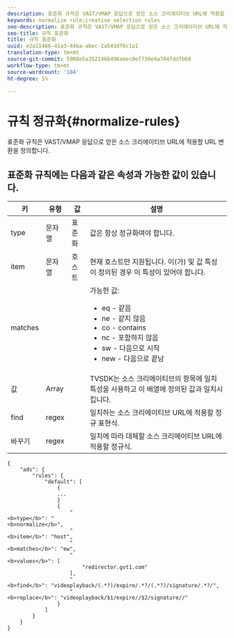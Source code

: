 ```yaml
---
description: 표준화 규칙은 VAST/VMAP 응답으로 얻은 소스 크리에이티브 URL에 적용할 URL 변환을 정의합니다.
keywords: normalize rule;creative selection rules
seo-description: 표준화 규칙은 VAST/VMAP 응답으로 얻은 소스 크리에이티브 URL에 적용할 URL 변환을 정의합니다.
seo-title: 규칙 표준화
title: 규칙 표준화
uuid: e2a11466-41a3-44ba-abec-1a541df6c1a1
translation-type: tm+mt
source-git-commit: 5908e5a3521966496aeec0ef730e4a704fddfb68
workflow-type: tm+mt
source-wordcount: '184'
ht-degree: 1%

---
```



# 규칙 정규화{#normalize-rules}

표준화 규칙은 VAST/VMAP 응답으로 얻은 소스 크리에이티브 URL에 적용할 URL 변환을 정의합니다.

## 표준화 규칙에는 다음과 같은 속성과 가능한 값이 있습니다.

<table id="table_ljp_tgx_hz">  
 <thead> 
  <tr> 
   <th class="entry"> 키</th> 
   <th class="entry"> 유형</th> 
   <th class="entry"> 값</th> 
   <th class="entry"> 설명</th> 
  </tr> 
 </thead>
 <tbody> 
  <tr> 
   <td><span class="codeph"> type</span></td> 
   <td><span class="codeph"> 문자열</span></td> 
   <td><span class="codeph"> 표준화</span></td> 
   <td>값은 항상 <span class="codeph"> 정규화</span>여야 합니다.</td> 
  </tr> 
  <tr> 
   <td><span class="codeph"> item</span></td> 
   <td><span class="codeph"> 문자열</span></td> 
   <td><span class="codeph"> 호스트</span></td> 
   <td>현재 <span class="codeph"> 호스트</span>만 지원됩니다. <span class="codeph">이(가) </span> 및 <span class="codeph"> 값</span> 특성이 정의된 경우 이 특성이 있어야 합니다.</td> 
  </tr> 
  <tr> 
   <td><span class="codeph"> matches</span></td> 
   <td></td> 
   <td></td> 
   <td>가능한 값:
    <ul id="ul_tnf_2hx_hz"> 
     <li><span class="codeph"> eq</span> - 같음</li> 
     <li><span class="codeph"> ne</span>  - 같지 않음</li> 
     <li><span class="codeph"> co</span> - contains</li> 
     <li><span class="codeph"> nc</span>  - 포함하지 않음</li> 
     <li><span class="codeph"> sw</span>  - 다음으로 시작</li> 
     <li><span class="codeph"> new</span>  - 다음으로 끝남</li> 
    </ul></td> 
  </tr> 
  <tr> 
   <td><span class="codeph"> 값</span></td> 
   <td><span class="codeph"> Array</span></td> 
   <td></td> 
   <td>TVSDK는 소스 크리에이티브의 <span class="codeph"> 항목</span>에 <span class="codeph"> 일치</span> 특성을 사용하고 이 배열에 정의된 값과 일치시킵니다.</td> 
  </tr> 
  <tr> 
   <td><span class="codeph"> find</span></td> 
   <td><span class="codeph"> regex</span></td> 
   <td></td> 
   <td> 일치하는 소스 크리에이티브 URL에 적용할 정규 표현식.</td> 
  </tr> 
  <tr> 
   <td><span class="codeph"> 바꾸기</span></td> 
   <td><span class="codeph"> regex</span></td> 
   <td></td> 
   <td> 일치에 따라 대체할 소스 크리에이티브 URL에 적용할 정규식.</td> 
  </tr> 
 </tbody> 
</table>

```
{
    "ads": {
        "rules": {
            "default": [
                {
                ...
                }
                {
                    "
<b>type</b>": "
<b>normalize</b>",
                    "
<b>item</b>": "host",
                    "
<b>matches</b>": "ew",
                    "
<b>values</b>": [
                        "redirector.gvt1.com"
                    ],
                    "
<b>find</b>": "videoplayback/(.*?)/expire/.*?/(.*?)/signature/.*?/",
                    "
<b>replace</b>": "videoplayback/$1/expire//$2/signature//"
                }                
            ]
        }
    }
}
```

